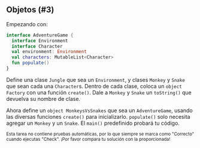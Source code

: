 ## Objetos (#3)

Empezando con:

```kotlin
interface AdventureGame {
  interface Environment
  interface Character
  val environment: Environment
  val characters: MutableList<Character>
  fun populate()
}
```

Define una clase `Jungle` que sea un `Environment`, y clases `Monkey` y `Snake` que sean cada una `Character`s. Dentro de cada clase, coloca un `object Factory` con una función `create()`. Dale a `Monkey` y `Snake` un `toString()` que devuelva su nombre de clase.

Ahora define un `object MonkeysVsSnakes` que sea un `AdventureGame`, usando las diversas funciones `create()` para inicializarlo. `populate()` solo necesita agregar un `Monkey` y un `Snake`. El `main()` predefinido probará tu código.

<sub> Esta tarea no contiene pruebas automáticas,
por lo que siempre se marca como "Correcto" cuando ejecutas "Check".
¡Por favor compara tu solución con la proporcionada! </sub>